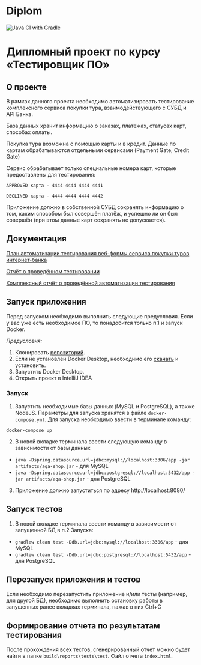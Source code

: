 # Diplom
![Java CI with Gradle](https://github.com/SergeyPanama/Diplom/actions/workflows/gradle.yml/badge.svg?branch=main)

# Дипломный проект по курсу «Тестировщик ПО»
## О проекте
В рамках данного проекта необходимо автоматизировать тестирование комплексного сервиса покупки тура, взаимодействующего с СУБД и API Банка.

База данных хранит информацию о заказах, платежах, статусах карт, способах оплаты.

Покупка тура возможна с помощью карты и в кредит. Данные по картам обрабатываются отдельными сервисами (Payment Gate, Credit Gate)

Сервис обрабатывает только специальные номера карт, которые предоставлены для тестирования:

    APPROVED карта - 4444 4444 4444 4441

    DECLINED карта - 4444 4444 4444 4442

Приложение должно в собственной СУБД сохранять информацию о том, каким способом был совершён платёж, и успешно ли он был совершён (при этом данные карт сохранять не допускается).

## Документация 

[План автоматизации тестирования веб-формы сервиса покупки туров интернет-банка](https://github.com/SergeyPanama/Diplom/blob/main/reports/Plan.md)

[Отчёт о проведённом тестировании](https://github.com/SergeyPanama/Diplom/blob/main/reports/Report.md)

[Комплексный отчёт о проведённой автоматизации тестирования](https://github.com/SergeyPanama/Diplom/blob/main/reports/Summary.md)



## Запуск приложения

Перед запуском необходимо выполнить следующие предусловия. Если у вас уже есть необходимое ПО, то понадобится только п.1 и запуск Docker.

*Предусловия:*
1. Клонировать [репозиторий](https://github.com/SergeyPanama/Diplom.git).
2. Если не установлен Docker Desktop, необходимо его [скачать](https://docs.docker.com/desktop/) и установить.
3. Запустить Docker Desktop.
4. Открыть проект в IntelliJ IDEA

### Запуск
1. Запустить необходимые базы данных (MySQL и PostgreSQL), а также NodeJS. Параметры для запуска хранятся в файле `docker-compose.yml`. Для запуска необходимо ввести в терминале команду:
```
docker-compose up
```
2. В новой вкладке терминала ввести следующую команду в зависимости от базы данных
- `java -Dspring.datasource.url=jdbc:mysql://localhost:3306/app -jar artifacts/aqa-shop.jar` - для MySQL
- `java -Dspring.datasource.url=jdbc:postgresql://localhost:5432/app -jar artifacts/aqa-shop.jar` - для PostgreSQL
3. Приложение должно запуститься по адресу http://localhost:8080/

## Запуск тестов
1. В новой вкладке терминала ввести команду в зависимости от запущенной БД в п.2 Запуска:
- `gradlew clean test -Ddb.url=jdbc:mysql://localhost:3306/app` - для MySQL
- `gradlew clean test -Ddb.url=jdbc:postgresql://localhost:5432/app` - для PostgreSQL

## Перезапуск приложения и тестов
Если необходимо перезапустить приложение и/или тесты (например, для другой БД), необходимо выполнить остановку работы в запущенных ранее вкладках терминала, нажав в них Ctrl+С
    
## Формирование отчета по результатам тестирования
После прохождения всех тестов, сгенерированный отчет можно будет найти в папке 
`build\reports\tests\test`. Файл отчета `index.html`.
